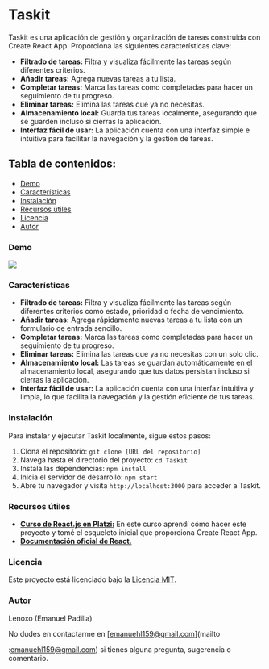 # Taskit

Taskit es una aplicación de gestión y organización de tareas construida con Create React App. Proporciona las siguientes características clave:

- **Filtrado de tareas:** Filtra y visualiza fácilmente las tareas según diferentes criterios.
- **Añadir tareas:** Agrega nuevas tareas a tu lista.
- **Completar tareas:** Marca las tareas como completadas para hacer un seguimiento de tu progreso.
- **Eliminar tareas:** Elimina las tareas que ya no necesitas.
- **Almacenamiento local:** Guarda tus tareas localmente, asegurando que se guarden incluso si cierras la aplicación.
- **Interfaz fácil de usar:** La aplicación cuenta con una interfaz simple e intuitiva para facilitar la navegación y la gestión de tareas.

## Tabla de contenidos:
- [Demo](#demo)
- [Características](#características)
- [Instalación](#instalación)
- [Recursos útiles](#recursos-útiles)
- [Licencia](#licencia)
- [Autor](#autor)

### Demo

![](https://media.giphy.com/media/v1.Y2lkPTc5MGI3NjExMTMzNzE3MTNlZmFlNTZiZWVmMGRiOTdmNmJjMGUzY2FiMDY4MzUyZSZlcD12MV9pbnRlcm5hbF9naWZzX2dpZklkJmN0PWc/OkzwDyOZKLBh33dc4I/giphy.gif)

### Características

- **Filtrado de tareas:** Filtra y visualiza fácilmente las tareas según diferentes criterios como estado, prioridad o fecha de vencimiento.
- **Añadir tareas:** Agrega rápidamente nuevas tareas a tu lista con un formulario de entrada sencillo.
- **Completar tareas:** Marca las tareas como completadas para hacer un seguimiento de tu progreso.
- **Eliminar tareas:** Elimina las tareas que ya no necesitas con un solo clic.
- **Almacenamiento local:** Las tareas se guardan automáticamente en el almacenamiento local, asegurando que tus datos persistan incluso si cierras la aplicación.
- **Interfaz fácil de usar:** La aplicación cuenta con una interfaz intuitiva y limpia, lo que facilita la navegación y la gestión eficiente de tus tareas.

### Instalación

Para instalar y ejecutar Taskit localmente, sigue estos pasos:

1. Clona el repositorio: `git clone [URL del repositorio]`
2. Navega hasta el directorio del proyecto: `cd Taskit`
3. Instala las dependencias: `npm install`
4. Inicia el servidor de desarrollo: `npm start`
5. Abre tu navegador y visita `http://localhost:3000` para acceder a Taskit.

### Recursos útiles

- **[Curso de React.js en Platzi:](https://platzi.com/cursos/react/)** En este curso aprendí cómo hacer este proyecto y tomé el esqueleto inicial que proporciona Create React App.
- **[Documentación oficial de React.](https://react.dev/)**

### Licencia

Este proyecto está licenciado bajo la [Licencia MIT](LICENSE).

### Autor

Lenoxo (Emanuel Padilla)

No dudes en contactarme en [emanuehl159@gmail.com](mailto

:emanuehl159@gmail.com) si tienes alguna pregunta, sugerencia o comentario.